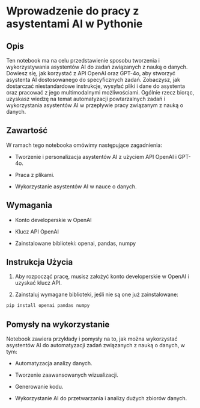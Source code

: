 Wprowadzenie do pracy z asystentami AI w Pythonie
==========================================================

Opis
----

Ten notebook ma na celu przedstawienie sposobu tworzenia i wykorzystywania asystentów AI do zadań związanych z nauką o danych. Dowiesz się, jak korzystać z API OpenAI oraz GPT-4o, aby stworzyć asystenta AI dostosowanego do specyficznych zadań. Zobaczysz, jak dostarczać niestandardowe instrukcje, wysyłać pliki i dane do asystenta oraz pracować z jego multimodalnymi możliwościami. Ogólnie rzecz biorąc, uzyskasz wiedzę na temat automatyzacji powtarzalnych zadań i wykorzystania asystentów AI w przepływie pracy związanym z nauką o danych.

Zawartość
---------

W ramach tego notebooka omówimy następujące zagadnienia:

* Tworzenie i personalizacja asystentów AI z użyciem API OpenAI i GPT-4o.

* Praca z plikami.

* Wykorzystanie asystentów AI w nauce o danych.
    

Wymagania
---------

*   Konto developerskie w OpenAI
    
*   Klucz API OpenAI
    
*   Zainstalowane biblioteki: openai, pandas, numpy
    

Instrukcja Użycia
-----------------

1.  Aby rozpocząć pracę, musisz założyć konto developerskie w OpenAI i uzyskać klucz API.
    
2.  Zainstaluj wymagane biblioteki, jeśli nie są one już zainstalowane:

```bash
pip install openai pandas numpy
```

Pomysły na wykorzystanie
------------------------

Notebook zawiera przykłady i pomysły na to, jak można wykorzystać asystentów AI do automatyzacji zadań związanych z nauką o danych, w tym:

*   Automatyzacja analizy danych.
    
*   Tworzenie zaawansowanych wizualizacji.
    
*   Generowanie kodu.
    
*   Wykorzystanie AI do przetwarzania i analizy dużych zbiorów danych.